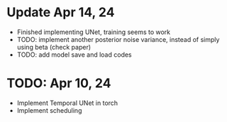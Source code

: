 # Update Apr 14, 24
- Finished implementing UNet, training seems to work
- TODO: implement another posterior noise variance, instead of simply using beta (check paper)
- TODO: add model save and load codes

# TODO: Apr 10, 24

- Implement Temporal UNet in torch
- Implement scheduling